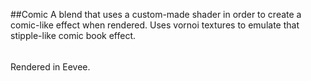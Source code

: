 ##Comic
A blend that uses a custom-made shader in order to create a comic-like effect when rendered.
Uses vornoi textures to emulate that stipple-like comic book effect.
######
Rendered in Eevee.